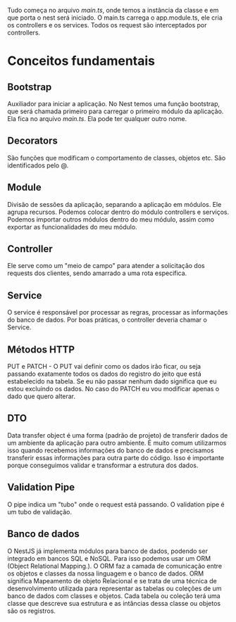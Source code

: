 Tudo começa no arquivo *main.ts*, onde temos a instância da classe e em que porta o nest será iniciado.
O main.ts carrega o app.module.ts, ele cria os controllers e os services.
Todos os request são interceptados por controllers.

# Conceitos fundamentais

## Bootstrap

Auxiliador para iniciar a aplicação. No Nest temos uma função bootstrap, que será chamada primeiro para carregar o primeiro módulo da aplicação. Ela fica no arquivo *main.ts*. Ela pode ter qualquer outro nome. 

## Decorators

São funções que modificam o comportamento de classes, objetos etc. São identificados pelo @.

## Module

Divisão de sessões da aplicação, separando a aplicação em módulos. Ele agrupa recursos. Podemos colocar dentro do módulo controllers e serviços. Podemos importar outros módulos dentro do meu módulo, assim como exportar as funcionalidades do meu módulo.

## Controller

Ele serve como um "meio de campo" para atender a solicitação dos requests dos clientes, sendo amarrado a uma rota especifica. 

## Service

O service é responsável por processar as regras, processar as informações do banco de dados. Por boas práticas, o controller deveria chamar o Service.

## Métodos HTTP

PUT e PATCH - O PUT vai definir como os dados irão ficar, ou seja passando exatamente todos os dados do registro do jeito que está estabelecido na tabela. Se eu não passar nenhum dado significa que eu estou excluindo os dados. No caso do PATCH eu vou modificar apenas o dado que quero alterar.

## DTO

Data transfer object é uma forma (padrão de projeto) de transferir dados de um ambiente da aplicação para outro ambiente. É muito comum utilizarmos isso quando recebemos informações do banco de dados e precisamos transferir essas informações para outra parte do código.
Isso é importante porque conseguimos validar e transformar a estrutura dos dados.

## Validation Pipe

O pipe indica um "tubo" onde o request está passando. O validation pipe é um tubo de validação.

## Banco de dados

O NestJS já implementa módulos para banco de dados, podendo ser integrado em bancos SQL e NoSQL.
Para isso podemos usar um ORM (Object Relational Mapping.). O ORM faz a camada de comunicação entre os objetos e classes da nossa linguagem e o banco de dados.
ORM significa Mapeamento de objeto Relacional e se trata de uma técnica de desenvolvimento utilizada para representar as tabelas ou coleções de um banco de dados com classes e objetos.
Cada tabela ou coleção terá uma classe que descreve sua estrutura e as intâncias dessa classe ou objetos são os registros.
